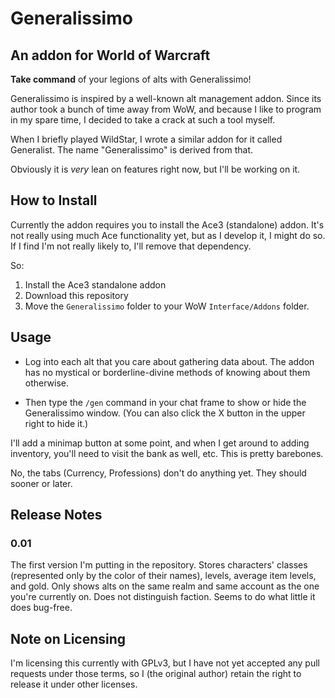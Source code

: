 # Generalissimo

An addon for World of Warcraft
------------------------------

**Take command** of your legions of alts with Generalissimo!

Generalissimo is inspired by a well-known alt management addon.  Since
its author took a bunch of time away from WoW, and because I like to
program in my spare time, I decided to take a crack at such a tool
myself.

When I briefly played WildStar, I wrote a similar addon for it called
Generalist.  The name "Generalissimo" is derived from that.

Obviously it is *very* lean on features right now, but I'll be working
on it.

How to Install
--------------

Currently the addon requires you to install the Ace3 (standalone)
addon.  It's not really using much Ace functionality yet, but as I
develop it, I might do so.  If I find I'm not really likely to, I'll
remove that dependency.

So:

1. Install the Ace3 standalone addon
1. Download this repository
1. Move the `Generalissimo` folder to your WoW `Interface/Addons` folder.

Usage
-----

* Log into each alt that you care about gathering data about. The
  addon has no mystical or borderline-divine methods of knowing about
  them otherwise.

* Then type the `/gen` command in your chat frame to show or hide the
  Generalissimo window.  (You can also click the X button in the upper
  right to hide it.)

I'll add a minimap button at some point, and when I get around to
adding inventory, you'll need to visit the bank as well, etc.  This is
pretty barebones.

No, the tabs (Currency, Professions) don't do anything yet.  They
should sooner or later.

Release Notes
-------------

### 0.01

The first version I'm putting in the repository.  Stores characters'
classes (represented only by the color of their names), levels,
average item levels, and gold.  Only shows alts on the same realm and
same account as the one you're currently on.  Does not distinguish
faction.  Seems to do what little it does bug-free.

Note on Licensing
-----------------

I'm licensing this currently with GPLv3, but I have not yet accepted
any pull requests under those terms, so I (the original author) retain
the right to release it under other licenses.
